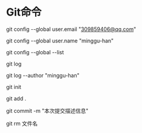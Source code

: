 # Git命令

git config --global user.email "309859406@qq.com"

git config --global user.name "minggu-han"

git config --global --list



git log

git log --author "minggu-han"



git init

git add .

git commit -m "本次提交描述信息"



git rm 文件名


